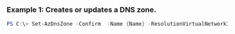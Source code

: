 ### Example 1: Creates or updates a DNS zone.
```powershell
PS C:\> Set-AzDnsZone -Confirm  -Name {Name} -ResolutionVirtualNetworkId {ResolutionVirtualNetworkId} -ResourceGroupName MyResourceGroup
```


